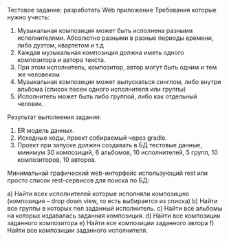 Тестовое задание: разработать Web приложение
Требования которые нужно учесть:
1) Музыкальная композиция может быть исполнена разными исполнителями. Абсолютно разными в разные периоды времени, либо дуэтом, квартетом и т.д
2) Каждая музыкальная композиция должна иметь одного композитора и автора текста.
3) При этом исполнитель, композитор, автор могут быть одним и тем же человеком
4) Музыкальная композиция может выпускаться синглом, либо внутри альбома (список песен одного исполнителя или группы)
5) Исполнитель может быть либо группой, либо как отдельный человек.

Результат выполнения задания:
1) ER модель данных.
2) Исходные коды, проект собираемый через gradle.
3) Проект при запуске должен создавать в БД тестовые данные, минимум 30 композиций, 6 альбомов, 10 исполнителей, 5 групп, 10 композиторов, 10 авторов.

Минимальнай графический web-интерфейс использующий rest или просто список rest-сервисов для поиска по БД:

a) Найти всех исполнителей которые исполняли композицию (композиция – drop down view, то есть выбирается из списка)
b) Найти все группы в которых пел заданный исполнитель.
c) Найти все альбомы на которых издавалась заданная композиция.
d) Найти все композиции заданного композитора
e) Найти все композиции заданного автора
f) Найти все композиции заданного исполнителя.